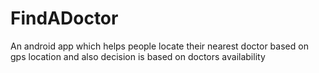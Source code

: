 FindADoctor
===========

An android app which helps people locate their nearest doctor based on gps location and also decision is based on doctors availability 

